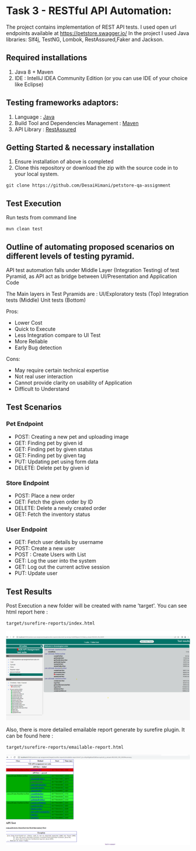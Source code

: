 # Task 3 - RESTful API Automation:
The project contains implementation of REST API tests. I used open url endpoints available at https://petstore.swagger.io/ 
In the project I used Java libraries: Slf4j, TestNG, Lombok, RestAssured,Faker and Jackson.

## Required installations
1. Java 8 + Maven
2. IDE : IntelliJ IDEA Community Edition (or you can use IDE of your choice like Eclipse)

## Testing frameworks adaptors:
1. Language : [Java](https://dev.java/)
2. Build Tool and Dependencies Management : [Maven](https://maven.apache.org/what-is-maven.html)
3. API Library : [RestAssured](https://github.com/rest-assured/rest-assured/wiki/GettingStarted)

## Getting Started & necessary installation
1. Ensure installation of above is completed
2. Clone this repository or download the zip with the source code in to your local system.
```
git clone https://github.com/DesaiHimani/petstore-qa-assignment
```

## Test Execution

Run tests from command line
```
mvn clean test
```

## Outline of automating proposed scenarios on different levels of testing pyramid.
API test automation falls under Middle Layer (Integration Testing) of test Pyramid, as API act as bridge between
UI/Presentation and Application Code

The Main layers in Test Pyramids are :
UI/Exploratory tests (Top)
Integration tests (Middle)
Unit tests (Bottom)


Pros:
- Lower Cost
- Quick to Execute
- Less Integration compare to UI Test
- More Reliable
- Early Bug detection

Cons:
- May require certain technical expertise
- Not real user interaction
- Cannot provide clarity on usability of Application 
- Difficult to Understand

## Test Scenarios 
### Pet Endpoint
- POST: Creating a new pet and uploading image
- GET: Finding pet by given id
- GET: Finding pet by given status
- GET: Finding pet by given tag
- PUT: Updating pet using form data
- DELETE: Delete pet by given id

### Store Endpoint
- POST: Place a new order
- GET: Fetch the given order by ID
- DELETE: Delete a newly created order
- GET: Fetch the inventory status

### User Endpoint
- GET: Fetch user details by username
- POST: Create a new user
- POST : Create Users with List
- GET: Log the user into the system
- GET: Log out the current active session
- PUT: Update user


## Test Results
Post Execution a new folder will be created with name 'target'. 
You can see html report here :
```
target/surefire-reports/index.html
```
![img.png](sample_report.png)

Also, there is more detailed emailable report generate by surefire plugin. It can be found here :
```
target/surefire-reports/emailable-report.html
```
![img.png](emailable_report.png)